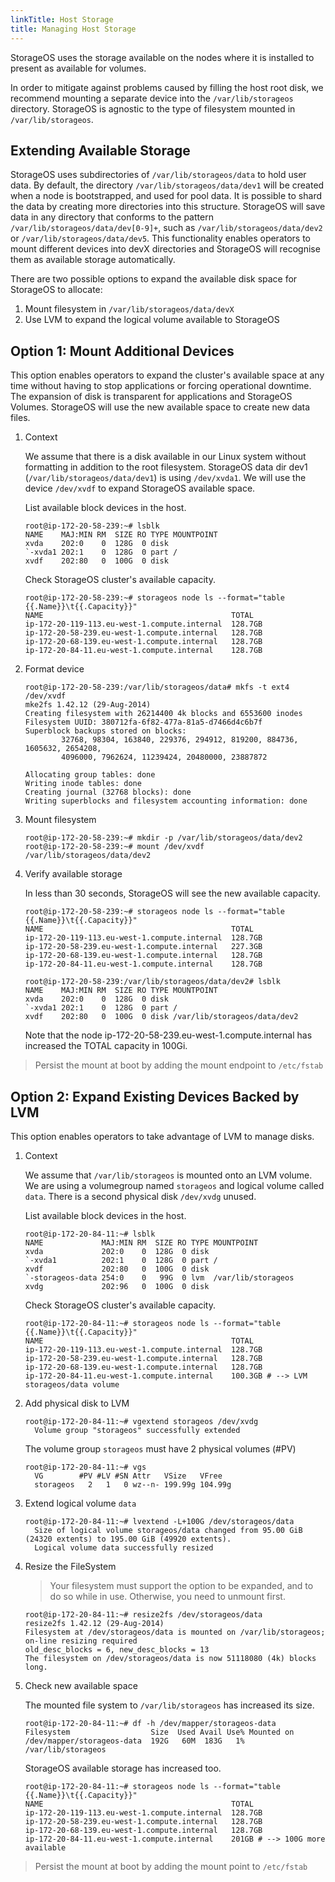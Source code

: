 ```yaml
---
linkTitle: Host Storage
title: Managing Host Storage
---
```


StorageOS uses the storage available on the nodes where it is installed to
present as available for volumes.

In order to mitigate against problems caused by filling the host root disk, we
recommend mounting a separate device into the `/var/lib/storageos` directory.
StorageOS is agnostic to the type of filesystem mounted in
`/var/lib/storageos`.

## Extending Available Storage

StorageOS uses subdirectories of `/var/lib/storageos/data` to hold user data.
By default, the directory `/var/lib/storageos/data/dev1` will be created when a
node is bootstrapped, and used for pool data. It is possible to shard the data
by creating more directories into this structure. StorageOS will save data in
any directory that conforms to the pattern `/var/lib/storageos/data/dev[0-9]+`,
such as `/var/lib/storageos/data/dev2` or `/var/lib/storageos/data/dev5`. This
functionality enables operators to mount different devices into devX
directories and StorageOS will recognise them as available storage
automatically.

There are two possible options to expand the available disk space for StorageOS
to allocate:

1. Mount filesystem in `/var/lib/storageos/data/devX`
1. Use LVM to expand the logical volume available to StorageOS

## Option 1: Mount Additional Devices

This option enables operators to expand the cluster's available space at any
time without having to stop applications or forcing operational downtime. The
expansion of disk is transparent for applications and StorageOS Volumes.
StorageOS will use the new available space to create new data files.

1. Context

    We assume that there is a disk available in our Linux system without
    formatting in addition to the root filesystem. StorageOS data dir dev1
    (`/var/lib/storageos/data/dev1`) is using `/dev/xvda1`. We will use the
    device `/dev/xvdf` to expand StorageOS available space.

    List available block devices in the host.
    ```
    root@ip-172-20-58-239:~# lsblk
    NAME    MAJ:MIN RM  SIZE RO TYPE MOUNTPOINT
    xvda    202:0    0  128G  0 disk
    `-xvda1 202:1    0  128G  0 part /
    xvdf    202:80   0  100G  0 disk
    ```

    Check StorageOS cluster's available capacity.
    ```
    root@ip-172-20-58-239:~# storageos node ls --format="table {{.Name}}\t{{.Capacity}}"
    NAME                                          TOTAL
    ip-172-20-119-113.eu-west-1.compute.internal  128.7GB
    ip-172-20-58-239.eu-west-1.compute.internal   128.7GB
    ip-172-20-68-139.eu-west-1.compute.internal   128.7GB
    ip-172-20-84-11.eu-west-1.compute.internal    128.7GB
    ```

1. Format device
    ```
    root@ip-172-20-58-239:/var/lib/storageos/data# mkfs -t ext4 /dev/xvdf
    mke2fs 1.42.12 (29-Aug-2014)
    Creating filesystem with 26214400 4k blocks and 6553600 inodes
    Filesystem UUID: 380712fa-6f82-477a-81a5-d7466d4c6b7f
    Superblock backups stored on blocks:
            32768, 98304, 163840, 229376, 294912, 819200, 884736, 1605632, 2654208,
            4096000, 7962624, 11239424, 20480000, 23887872

    Allocating group tables: done
    Writing inode tables: done
    Creating journal (32768 blocks): done
    Writing superblocks and filesystem accounting information: done
    ```

1. Mount filesystem
    ```
    root@ip-172-20-58-239:~# mkdir -p /var/lib/storageos/data/dev2
    root@ip-172-20-58-239:~# mount /dev/xvdf /var/lib/storageos/data/dev2
    ```

1. Verify available storage

    In less than 30 seconds, StorageOS will see the new available capacity.

    ```
    root@ip-172-20-58-239:~# storageos node ls --format="table {{.Name}}\t{{.Capacity}}"
    NAME                                          TOTAL
    ip-172-20-119-113.eu-west-1.compute.internal  128.7GB
    ip-172-20-58-239.eu-west-1.compute.internal   227.3GB
    ip-172-20-68-139.eu-west-1.compute.internal   128.7GB
    ip-172-20-84-11.eu-west-1.compute.internal    128.7GB

    root@ip-172-20-58-239:/var/lib/storageos/data/dev2# lsblk
    NAME    MAJ:MIN RM  SIZE RO TYPE MOUNTPOINT
    xvda    202:0    0  128G  0 disk
    `-xvda1 202:1    0  128G  0 part /
    xvdf    202:80   0  100G  0 disk /var/lib/storageos/data/dev2
    ```

    Note that the node ip-172-20-58-239.eu-west-1.compute.internal has increased the TOTAL capacity in
    100Gi.

> Persist the mount at boot by adding the mount endpoint to `/etc/fstab`


## Option 2: Expand Existing Devices Backed by LVM

This option enables operators to take advantage of LVM to manage disks.

1. Context

    We assume that `/var/lib/storageos` is mounted onto an LVM volume. We are
    using a volumegroup named `storageos` and logical volume called `data`. There
    is a second physical disk `/dev/xvdg` unused.


    List available block devices in the host.
    ```
    root@ip-172-20-84-11:~# lsblk
    NAME             MAJ:MIN RM  SIZE RO TYPE MOUNTPOINT
    xvda             202:0    0  128G  0 disk
    `-xvda1          202:1    0  128G  0 part /
    xvdf             202:80   0  100G  0 disk
    `-storageos-data 254:0    0   99G  0 lvm  /var/lib/storageos
    xvdg             202:96   0  100G  0 disk
    ```

    Check StorageOS cluster's available capacity.
    ```
    root@ip-172-20-84-11:~# storageos node ls --format="table {{.Name}}\t{{.Capacity}}"
    NAME                                          TOTAL
    ip-172-20-119-113.eu-west-1.compute.internal  128.7GB
    ip-172-20-58-239.eu-west-1.compute.internal   128.7GB
    ip-172-20-68-139.eu-west-1.compute.internal   128.7GB
    ip-172-20-84-11.eu-west-1.compute.internal    100.3GB # --> LVM storageos/data volume
    ```

1. Add physical disk to LVM

    ```
    root@ip-172-20-84-11:~# vgextend storageos /dev/xvdg
      Volume group "storageos" successfully extended
    ```

    The volume group `storageos` must have 2 physical volumes (#PV)
    ```
    root@ip-172-20-84-11:~# vgs
      VG        #PV #LV #SN Attr   VSize   VFree
      storageos   2   1   0 wz--n- 199.99g 104.99g
    ```

1. Extend logical volume `data`

    ```
    root@ip-172-20-84-11:~# lvextend -L+100G /dev/storageos/data
      Size of logical volume storageos/data changed from 95.00 GiB (24320 extents) to 195.00 GiB (49920 extents).
      Logical volume data successfully resized
    ```

1. Resize the FileSystem

    > Your filesystem must support the option to be expanded, and to do so
    > while in use. Otherwise, you need to unmount first.

    ```
    root@ip-172-20-84-11:~# resize2fs /dev/storageos/data
    resize2fs 1.42.12 (29-Aug-2014)
    Filesystem at /dev/storageos/data is mounted on /var/lib/storageos; on-line resizing required
    old_desc_blocks = 6, new_desc_blocks = 13
    The filesystem on /dev/storageos/data is now 51118080 (4k) blocks long.
    ```

1. Check new available space

    The mounted file system to `/var/lib/storageos` has increased its size.
    ```
    root@ip-172-20-84-11:~# df -h /dev/mapper/storageos-data
    Filesystem                  Size  Used Avail Use% Mounted on
    /dev/mapper/storageos-data  192G   60M  183G   1% /var/lib/storageos
    ```

    StorageOS available storage has increased too.
    ```
    root@ip-172-20-84-11:~# storageos node ls --format="table {{.Name}}\t{{.Capacity}}"
    NAME                                          TOTAL
    ip-172-20-119-113.eu-west-1.compute.internal  128.7GB
    ip-172-20-58-239.eu-west-1.compute.internal   128.7GB
    ip-172-20-68-139.eu-west-1.compute.internal   128.7GB
    ip-172-20-84-11.eu-west-1.compute.internal    201GB # --> 100G more available
    ```

> Persist the mount at boot by adding the mount point to `/etc/fstab`
